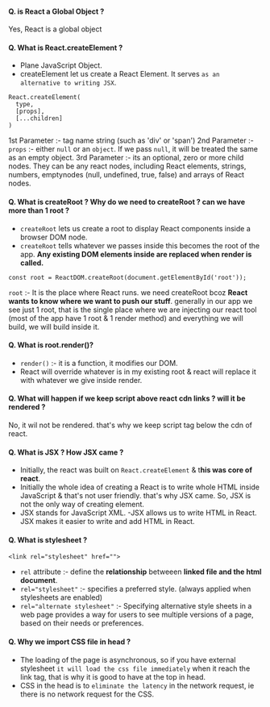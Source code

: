 #### Q. is React a Global Object ?
Yes, React is a global object

#### Q. What is React.createElement ?
- Plane JavaScript Object.
- createElement let us create a React Element. It serves `as an alternative to writing JSX`.
```
React.createElement(
  type,
  [props],
  [...children]
)
```
1st Parameter :- tag name string (such as 'div' or 'span')
2nd Parameter :- `props` :- either `null` or an `object`. If we pass `null`, it will be treated the same as an empty object.
3rd Parameter :- its an optional, zero or more child nodes. They can be any react nodes, including React elements, strings, numbers, emptynodes (null, undefined, true, false) and arrays of React nodes.

#### Q. What is createRoot ? Why do we need to createRoot ? can we have more than 1 root ?
- `createRoot` lets us create a root to display React components inside a browser DOM node.
- `createRoot` tells whatever we passes inside this becomes the root of the app. **Any existing DOM elements inside are replaced when render is called.**
```
const root = ReactDOM.createRoot(document.getElementById('root'));
```
`root` :- It is the place where React runs.
we need createRoot bcoz **React wants to know where we want to push our stuff**.
generally in our app we see just 1 root, that is the single place where we are injecting our react tool (most of the app have 1 root & 1 render method) and everything we will build, we will build inside it.

#### Q. What is root.render()?
- `render()` :- it is a function, it modifies our DOM.
- React will override whatever is in my existing root & react will replace it with whatever we give inside render.

#### Q. What will happen if we keep script above react cdn links ? will it be rendered ?
No, it wil not be rendered. that's why we keep script tag below the cdn of react.

#### Q. What is JSX ? How JSX came ?
- Initially, the react was built on `React.createElement` & t**his was core of react**.
- Initially the whole idea of creating a React is to write whole HTML inside JavaScript & that's not user friendly. that's why JSX came. So, JSX is not the only way of creating element.
- JSX stands for JavaScript XML.
-JSX allows us to write HTML in React. JSX makes it easier to write and add HTML in React.

#### Q. What is stylesheet ?
```
<link rel="stylesheet" href="">
```
- `rel` attribute :- define the **relationship** betweeen **linked file and the html document**.
- `rel="stylesheet"` :- specifies a preferred style. (always applied when stylesheets are enabled)
- `rel="alternate stylesheet"` :- Specifying alternative style sheets in a web page provides a way for users to see multiple versions of a page, based on their needs or preferences.

#### Q. Why we import CSS file in head ?
- The loading of the page is asynchronous, so if you have external stylesheet `it will load the css file immediately` when it reach the link tag, that is why it is good to have at the top in head.
- CSS in the head is to `eliminate the latency` in the network request, ie there is no network request for the CSS.
